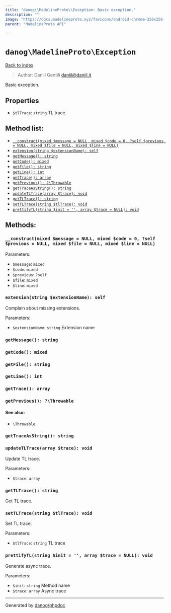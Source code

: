 ```yaml
---
title: "danog\\MadelineProto\\Exception: Basic exception."
description: ""
image: "https://docs.madelineproto.xyz/favicons/android-chrome-256x256.png"
parent: "MadelineProto API"

---
```

# `danog\MadelineProto\Exception`
[Back to index](../../index.html)

> Author: Daniil Gentili <daniil@daniil.it>  
  

Basic exception.  



## Properties
* `$tlTrace`: `string` TL trace.

## Method list:
* [`__construct(mixed $message = NULL, mixed $code = 0, ?self $previous = NULL, mixed $file = NULL, mixed $line = NULL)`](#__construct-mixed-message-null-mixed-code-0-self-previous-null-mixed-file-null-mixed-line-null)
* [`extension(string $extensionName): self`](#extension-string-extensionname-self)
* [`getMessage(): string`](#getmessage-string)
* [`getCode(): mixed`](#getcode-mixed)
* [`getFile(): string`](#getfile-string)
* [`getLine(): int`](#getline-int)
* [`getTrace(): array`](#gettrace-array)
* [`getPrevious(): ?\Throwable`](#getprevious-throwable)
* [`getTraceAsString(): string`](#gettraceasstring-string)
* [`updateTLTrace(array $trace): void`](#updatetltrace-array-trace-void)
* [`getTLTrace(): string`](#gettltrace-string)
* [`setTLTrace(string $tlTrace): void`](#settltrace-string-tltrace-void)
* [`prettifyTL(string $init = '', array $trace = NULL): void`](#prettifytl-string-init-array-trace-null-void)

## Methods:
### `__construct(mixed $message = NULL, mixed $code = 0, ?self $previous = NULL, mixed $file = NULL, mixed $line = NULL)`




Parameters:

* `$message`: `mixed`   
* `$code`: `mixed`   
* `$previous`: `?self`   
* `$file`: `mixed`   
* `$line`: `mixed`   



### `extension(string $extensionName): self`

Complain about missing extensions.


Parameters:

* `$extensionName`: `string` Extension name  



### `getMessage(): string`





### `getCode(): mixed`





### `getFile(): string`





### `getLine(): int`





### `getTrace(): array`





### `getPrevious(): ?\Throwable`




#### See also: 
* `\Throwable`




### `getTraceAsString(): string`





### `updateTLTrace(array $trace): void`

Update TL trace.


Parameters:

* `$trace`: `array`   



### `getTLTrace(): string`

Get TL trace.



### `setTLTrace(string $tlTrace): void`

Set TL trace.


Parameters:

* `$tlTrace`: `string` TL trace  



### `prettifyTL(string $init = '', array $trace = NULL): void`

Generate async trace.


Parameters:

* `$init`: `string` Method name  
* `$trace`: `array` Async trace  



---
Generated by [danog/phpdoc](https://phpdoc.daniil.it)

